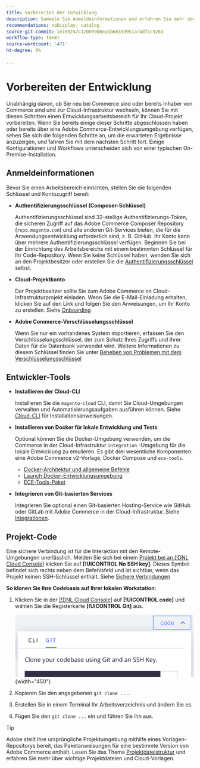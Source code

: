 ```yaml
---
title: Vorbereiten der Entwicklung
description: Sammeln Sie Anmeldeinformationen und erfahren Sie mehr über die Tools, die zum Einrichten eines Entwicklungsarbeitsbereichs für die Verwendung mit Ihrem Commerce in einem Cloud-Infrastrukturprojekt verfügbar sind.
recommendations: noDisplay, catalog
source-git-commit: 1e789247c12009908eabb6039d951acbdfcc9263
workflow-type: tm+mt
source-wordcount: '471'
ht-degree: 0%

---
```


# Vorbereiten der Entwicklung

Unabhängig davon, ob Sie neu bei Commerce sind oder bereits Inhaber von Commerce sind und zur Cloud-Infrastruktur wechseln, können Sie mit diesen Schritten einen Entwicklungsarbeitsbereich für Ihr Cloud-Projekt vorbereiten. Wenn Sie bereits einige dieser Schritte abgeschlossen haben oder bereits über eine Adobe Commerce-Entwicklungsumgebung verfügen, sehen Sie sich die folgenden Schritte an, um die erwarteten Ergebnisse anzuzeigen, und fahren Sie mit dem nächsten Schritt fort. Einige Konfigurationen und Workflows unterscheiden sich von einer typischen On-Premise-Installation.

## Anmeldeinformationen

Bevor Sie einen Arbeitsbereich einrichten, stellen Sie die folgenden Schlüssel und Kontozugriff bereit:

- **Authentifizierungsschlüssel (Composer-Schlüssel)**

  Authentifizierungsschlüssel sind 32-stellige Authentifizierungs-Token, die sicheren Zugriff auf das Adobe Commerce Composer Repository (`repo.magento.com`) und alle anderen Git-Services bieten, die für die Anwendungsentwicklung erforderlich sind, z. B. GitHub. Ihr Konto kann über mehrere Authentifizierungsschlüssel verfügen. Beginnen Sie bei der Einrichtung des Arbeitsbereichs mit einem bestimmten Schlüssel für Ihr Code-Repository. Wenn Sie keine Schlüssel haben, wenden Sie sich an den Projektbesitzer oder erstellen Sie die [Authentifizierungsschlüssel](../cloud-guide/development/authentication-keys.md) selbst.

- **Cloud-Projektkonto**

  Der Projektbesitzer sollte Sie zum Adobe Commerce on Cloud-Infrastrukturprojekt einladen. Wenn Sie die E-Mail-Einladung erhalten, klicken Sie auf den Link und folgen Sie den Anweisungen, um Ihr Konto zu erstellen. Siehe [Onboarding](onboarding.md)

- **Adobe Commerce-Verschlüsselungsschlüssel**

  Wenn Sie nur ein vorhandenes System importieren, erfassen Sie den Verschlüsselungsschlüssel, der zum Schutz Ihres Zugriffs und Ihrer Daten für die Datenbank verwendet wird. Weitere Informationen zu diesem Schlüssel finden Sie unter [Beheben von Problemen mit dem Verschlüsselungsschlüssel](https://experienceleague.adobe.com/docs/commerce-knowledge-base/kb/troubleshooting/miscellaneous/resolve-issues-with-encryption-key.html?lang=de)

## Entwickler-Tools

- **Installieren der Cloud-CLI**

  Installieren Sie die `magento-cloud` CLI, damit Sie Cloud-Umgebungen verwalten und Automatisierungsaufgaben ausführen können. Siehe [Cloud-CLI](../cloud-guide/dev-tools/cloud-cli-overview.md) für Installationsanweisungen.

- **Installieren von Docker für lokale Entwicklung und Tests**

  Optional können Sie die Docker-Umgebung verwenden, um die Commerce in der Cloud-Infrastruktur `integration` -Umgebung für die lokale Entwicklung zu emulieren. Es gibt drei wesentliche Komponenten: eine Adobe Commerce v2-Vorlage, Docker Compose und `ece-tools`.

   - [Docker-Architektur und allgemeine Befehle](../cloud-guide/dev-tools/cloud-docker.md)
   - [Launch Docker-Entwicklungsumgebung](https://developer.adobe.com/commerce/cloud-tools/docker/setup/)
   - [ECE-Tools-Paket](../cloud-guide/dev-tools/package-overview.md)

- **Integrieren von Git-basierten Services**

  Integrieren Sie optional einen Git-basierten Hosting-Service wie GitHub oder GitLab mit Adobe Commerce in der Cloud-Infrastruktur. Siehe [Integrationen](../cloud-guide/integrations/overview.md).

## Projekt-Code

Eine sichere Verbindung ist für die Interaktion mit den Remote-Umgebungen unerlässlich. Melden Sie sich bei einem [ Projekt bei an  [!DNL Cloud Console]](https://console.adobecommerce.com) klicken Sie auf **[!UICONTROL No SSH key]**. Dieses Symbol befindet sich rechts neben dem Befehlsfeld und ist sichtbar, wenn das Projekt keinen SSH-Schlüssel enthält. Siehe [Sichere Verbindungen](../cloud-guide/development/secure-connections.md#add-an-ssh-public-key-to-your-account)

**So klonen Sie Ihre Codebasis auf Ihrer lokalen Workstation**:

1. Klicken Sie in der [[!DNL Cloud Console]](https://console.adobecommerce.com) auf **[!UICONTROL code]** und wählen Sie die Registerkarte **[!UICONTROL Git]** aus.

   ![Klonen Sie Ihren Code](../assets/ui-git-code.png){width="450"}

1. Kopieren Sie den angegebenen `git clone ...`.

1. Erstellen Sie in einem Terminal Ihr Arbeitsverzeichnis und ändern Sie es.

1. Fügen Sie den `git clone ...` ein und führen Sie ihn aus.

>[!TIP]
>
>Adobe stellt Ihre ursprüngliche Projektumgebung mithilfe eines Vorlagen-Repositorys bereit, das Paketanweisungen für eine bestimmte Version von Adobe Commerce enthält. Lesen Sie das Thema [Projektdateistruktur](../cloud-guide/project/file-structure.md) und erfahren Sie mehr über wichtige Projektdateien und Cloud-Vorlagen.
